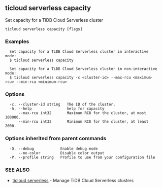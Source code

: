 ## ticloud serverless capacity

Set capacity for a TiDB Cloud Serverless cluster

```
ticloud serverless capacity [flags]
```

### Examples

```
  Set capacity for a TiDB Cloud Serverless cluster in interactive mode:
  $ ticloud serverless capacity

  Set capacity for a TiDB Cloud Serverless cluster in non-interactive mode:
  $ ticloud serverless capacity -c <cluster-id> --max-rcu <maximum-rcu> --min-rcu <minimum-rcu>
```

### Options

```
  -c, --cluster-id string   The ID of the cluster.
  -h, --help                help for capacity
      --max-rcu int32       Maximum RCU for the cluster, at most 100000.
      --min-rcu int32       Minimum RCU for the cluster, at least 2000.
```

### Options inherited from parent commands

```
  -D, --debug            Enable debug mode
      --no-color         Disable color output
  -P, --profile string   Profile to use from your configuration file
```

### SEE ALSO

* [ticloud serverless](ticloud_serverless.md)	 - Manage TiDB Cloud Serverless clusters

